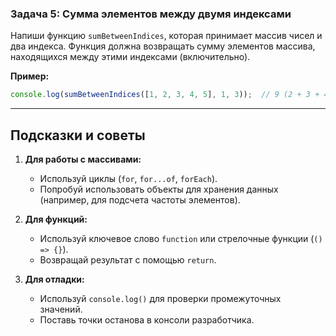 ### Задача 5: Сумма элементов между двумя индексами
Напиши функцию `sumBetweenIndices`, которая принимает массив чисел и два индекса. Функция должна возвращать сумму элементов массива, находящихся между этими индексами (включительно).

**Пример:**
```javascript
console.log(sumBetweenIndices([1, 2, 3, 4, 5], 1, 3));  // 9 (2 + 3 + 4)
```

---

## Подсказки и советы

1. **Для работы с массивами:**
   - Используй циклы (`for`, `for...of`, `forEach`).
   - Попробуй использовать объекты для хранения данных (например, для подсчета частоты элементов).

2. **Для функций:**
   - Используй ключевое слово `function` или стрелочные функции (`() => {}`).
   - Возвращай результат с помощью `return`.

3. **Для отладки:**
   - Используй `console.log()` для проверки промежуточных значений.
   - Поставь точки останова в консоли разработчика.